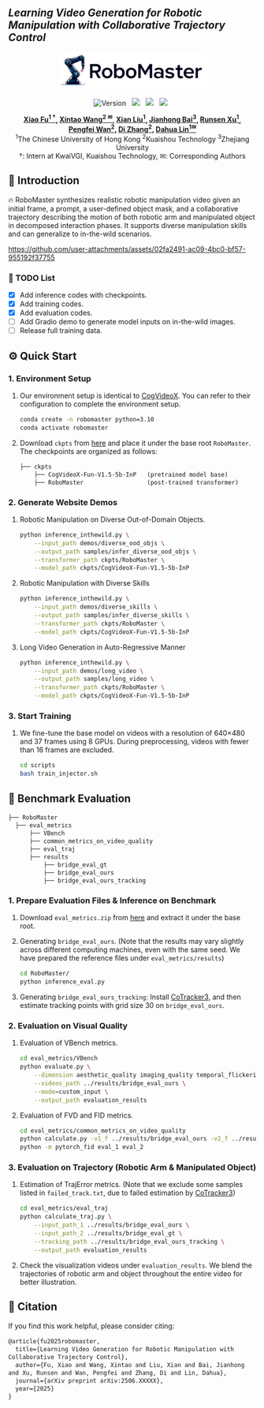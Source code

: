 ## ___***Learning Video Generation for Robotic Manipulation with Collaborative Trajectory Control***___
<div align="center">
<img src='img/logo.png' style="height:75px"></img>

![Version](https://img.shields.io/badge/version-1.0.0-blue) &nbsp;
 <a href='http://fuxiao0719.github.io/projects/robomaster'><img src='https://img.shields.io/badge/Project-Page-Green'></a> &nbsp;
 <a href='https://drive.google.com/file/d/1GSfB3UbrUtJvgHkNrzm4TwLjqdR6H0-n/view'><img src='https://img.shields.io/badge/arXiv-2506.XXXX-b31b1b.svg'></a> &nbsp;
 <a href='https://huggingface.co/KwaiVGI/RoboMaster'><img src='https://img.shields.io/badge/%F0%9F%A4%97%20Hugging%20Face-Model-blue'></a> &nbsp;

**[Xiao Fu<sup>1 &dagger;</sup>](https://fuxiao0719.github.io/), 
[Xintao Wang<sup>2 &#9993;</sup>](https://xinntao.github.io/), 
[Xian Liu<sup>1</sup>](https://alvinliu0.github.io/), 
[Jianhong Bai<sup>3</sup>](https://jianhongbai.github.io/), 
[Runsen Xu<sup>1</sup>](https://runsenxu.com/), <br>
[Pengfei Wan<sup>2</sup>](https://scholar.google.com/citations?user=P6MraaYAAAAJ&hl=en),
[Di Zhang<sup>2</sup>](https://openreview.net/profile?id=~Di_ZHANG3),
[Dahua Lin<sup>1&#9993;</sup>](http://dahua.site/)** 
<br>
<sup>1</sup>The Chinese University of Hong Kong
<sup>2</sup>Kuaishou Technology
<sup>3</sup>Zhejiang University
<br>
&dagger;: Intern at KwaiVGI, Kuaishou Technology, &#9993;: Corresponding Authors

</div>

## 🌟 Introduction

🔥 RoboMaster synthesizes realistic robotic manipulation video given an initial frame, a prompt, a user-defined object mask, and a collaborative trajectory describing the motion of both robotic arm and manipulated object in decomposed interaction phases. It supports diverse manipulation skills and can generalize to in-the-wild scenarios.

https://github.com/user-attachments/assets/02fa2491-ac09-4bc0-bf57-955192f37755

### 📝 TODO List
- [x] Add inference codes with checkpoints.
- [x] Add training codes.
- [x] Add evaluation codes.
- [ ] Add Gradio demo to generate model inputs on in-the-wild images.
- [ ] Release full training data.

## ⚙️ Quick Start

### 1. Environment Setup

1. Our environment setup is identical to [CogVideoX](https://github.com/THUDM/CogVideo). You can refer to their configuration to complete the environment setup.
    ```bash
    conda create -n robomaster python=3.10
    conda activate robomaster
    ```
2. Download `ckpts` from [here](https://huggingface.co/KwaiVGI/RoboMaster/tree/main) and place it under the base root `RoboMaster`. The checkpoints are organized as follows:
    ```
    ├── ckpts
        ├── CogVideoX-Fun-V1.5-5b-InP   (pretrained model base)
        ├── RoboMaster                  (post-trained transformer)
    ```

### 2. Generate Website Demos

1. Robotic Manipulation on Diverse Out-of-Domain Objects.
    ```bash
    python inference_inthewild.py \
        --input_path demos/diverse_ood_objs \
        --output_path samples/infer_diverse_ood_objs \
        --transformer_path ckpts/RoboMaster \
        --model_path ckpts/CogVideoX-Fun-V1.5-5b-InP
    ```

2. Robotic Manipulation with Diverse Skills
    ```bash
    python inference_inthewild.py \
        --input_path demos/diverse_skills \
        --output_path samples/infer_diverse_skills \
        --transformer_path ckpts/RoboMaster \
        --model_path ckpts/CogVideoX-Fun-V1.5-5b-InP
    ```

3. Long Video Generation in Auto-Regressive Manner
    ```bash
    python inference_inthewild.py \
        --input_path demos/long_video \
        --output_path samples/long_video \
        --transformer_path ckpts/RoboMaster \
        --model_path ckpts/CogVideoX-Fun-V1.5-5b-InP
    ```

### 3. Start Training
1. We fine-tune the base model on videos with a resolution of 640×480 and 37 frames using 8 GPUs. During preprocessing, videos with fewer than 16 frames are excluded.
    ```bash
    cd scripts
    bash train_injector.sh
    ```
    
## 🚀 Benchmark Evaluation
  ```
├── RoboMaster
    ├── eval_metrics
        ├── VBench
        ├── common_metrics_on_video_quality
        ├── eval_traj
        ├── results
            ├── bridge_eval_gt
            ├── bridge_eval_ours
            ├── bridge_eval_ours_tracking
  ```
### 1.  Prepare Evaluation Files & Inference on Benchmark
1. Download `eval_metrics.zip` from [here](https://huggingface.co/KwaiVGI/RoboMaster/tree/main) and extract it under the base root.

2. Generating `bridge_eval_ours`. (Note that the results may vary slightly across different computing machines, even with the same seed. We have prepared the reference files under `eval_metrics/results`)
    ```bash
    cd RoboMaster/
    python inference_eval.py
    ```
3. Generating `bridge_eval_ours_tracking`: Install [CoTracker3](https://github.com/facebookresearch/co-tracker), and then estimate tracking points with grid size 30 on `bridge_eval_ours`. 

### 2.  Evaluation on Visual Quality

1. Evaluation of VBench metrics.
    ```bash
    cd eval_metrics/VBench
    python evaluate.py \
        --dimension aesthetic_quality imaging_quality temporal_flickering motion_smoothness subject_consistency background_consistency \
        --videos_path ../results/bridge_eval_ours \
        --mode=custom_input \
        --output_path evaluation_results
    ```
2. Evaluation of FVD and FID metrics.
    ```bash
    cd eval_metrics/common_metrics_on_video_quality
    python calculate.py -v1_f ../results/bridge_eval_ours -v2_f ../results/bridge_eval_gt
    python -m pytorch_fid eval_1 eval_2
    ```

### 3.  Evaluation on Trajectory (Robotic Arm & Manipulated Object)

1. Estimation of TrajError metrics. (Note that we exclude some samples listed in `failed_track.txt`, due to failed estimation by [CoTracker3](https://github.com/facebookresearch/co-tracker))
    ```bash
    cd eval_metrics/eval_traj
    python calculate_traj.py \
        --input_path_1 ../results/bridge_eval_ours \
        --input_path_2 ../results/bridge_eval_gt \
        --tracking_path ../results/bridge_eval_ours_tracking \
        --output_path evaluation_results
    ```
2. Check the visualization videos under `evaluation_results`. We blend the trajectories of robotic arm and object throughout the entire video for better illustration.

####

## 🔗 Citation
If you find this work helpful, please consider citing:
```BibTeXw
@article{fu2025robomaster,
  title={Learning Video Generation for Robotic Manipulation with Collaborative Trajectory Control},
  author={Fu, Xiao and Wang, Xintao and Liu, Xian and Bai, Jianhong and Xu, Runsen and Wan, Pengfei and Zhang, Di and Lin, Dahua},
  journal={arXiv preprint arXiv:2506.XXXXX},
  year={2025}
}
```
